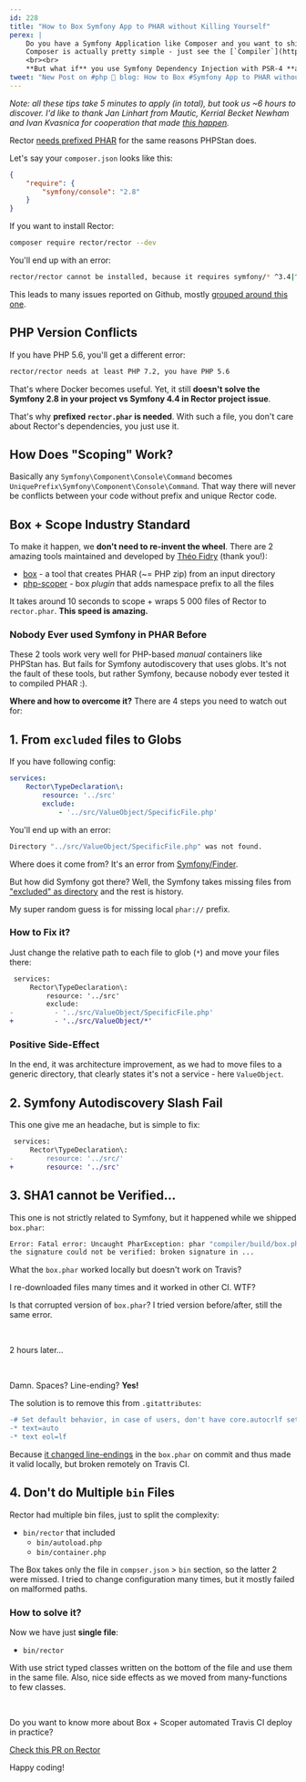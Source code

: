 ```yaml
---
id: 228
title: "How to Box Symfony App to PHAR without Killing Yourself"
perex: |
    Do you have a Symfony Application like Composer and you want to ship it as a PHAR?
    Composer is actually pretty simple - just see the [`Compiler`](https://github.com/composer/composer/blob/master/src/Composer/Compiler.php) class.
    <br><br>
    **But what if** you use Symfony Dependency Injection with PSR-4 **autodiscovery** like [Rector](https://github.com/rectorphp/rector) does? Well, better be ready for **nasty traps**.
tweet: "New Post on #php 🐘 blog: How to Box #Symfony App to PHAR without Killing Yourself"
---
```


*Note: all these tips take 5 minutes to apply (in total), but took us ~6 hours to discover. I'd like to thank Jan Linhart from Mautic, Kerrial Becket Newham and Ivan Kvasnica for cooperation that made [this happen](https://github.com/rectorphp/rector/pull/2373).*

Rector [needs prefixed PHAR](https://github.com/rectorphp/rector/issues/177) for the same reasons PHPStan does.

Let's say your `composer.json` looks like this:

```json
{
    "require": {
        "symfony/console": "2.8"
    }
}
```

If you want to install Rector:

```bash
composer require rector/rector --dev
```

You'll end up with an error:

```bash
rector/rector cannot be installed, because it requires symfony/* ^3.4|^4.4... but you have 2.8
```

This leads to many issues reported on Github, mostly [grouped around this one](https://github.com/rectorphp/rector/issues/177).

## PHP Version Conflicts

If you have PHP 5.6, you'll get a different error:

```bash
rector/rector needs at least PHP 7.2, you have PHP 5.6
```

That's where Docker becomes useful. Yet, it still **doesn't solve the Symfony 2.8 in your project vs Symfony 4.4 in Rector project issue**.

That's why **prefixed `rector.phar` is needed**. With such a file, you don't care about Rector's dependencies, you just use it.

## How Does "Scoping" Work?

Basically any `Symfony\Component\Console\Command` becomes `UniquePrefix\Symfony\Component\Console\Command`. That way there will never be conflicts between your code without prefix and unique Rector code.


## Box + Scope Industry Standard

To make it happen, we **don't need to re-invent the wheel**. There are 2 amazing tools maintained and developed by [Théo Fidry](https://github.com/theofidry/) (thank you!):

- [box](https://github.com/humbug/box) - a tool that creates PHAR (~= PHP zip) from an input directory
- [php-scoper](https://github.com/humbug/php-scoper) - box *plugin* that adds namespace prefix to all the files

It takes around 10 seconds to scope + wraps 5 000 files of Rector to `rector.phar`. **This speed is amazing.**

### Nobody Ever used Symfony in PHAR Before

These 2 tools work very well for PHP-based *manual* containers like PHPStan has. But fails for Symfony autodiscovery that uses globs. It's not the fault of these tools, but rather Symfony, because nobody ever tested it to compiled PHAR :).

**Where and how to overcome it?** There are 4 steps you need to watch out for:

## 1. From `excluded` files to Globs

If you have following config:

```yaml
services:
    Rector\TypeDeclaration\:
        resource: '../src'
        exclude:
            - '../src/ValueObject/SpecificFile.php'
```

You'll end up with an error:

```bash
Directory "../src/ValueObject/SpecificFile.php" was not found.
```

Where does it come from? It's an error from [Symfony/Finder](https://github.com/symfony/symfony/blob/c62bb82e27974ef4e389da523f0de451b6632266/src/Symfony/Component/Finder/Finder.php#L589).

But how did Symfony got there? Well, the Symfony takes missing files from ["excluded" as directory](https://github.com/symfony/symfony/blob/c62bb82e27974ef4e389da523f0de451b6632266/src/Symfony/Component/DependencyInjection/Loader/FileLoader.php#L162) and the rest is history.

My super random guess is for missing local `phar://` prefix.


### How to Fix it?

Just change the relative path to each file to glob (`*`) and move your files there:

```diff
 services:
     Rector\TypeDeclaration\:
         resource: '../src'
         exclude:
-          - '../src/ValueObject/SpecificFile.php'
+          - '../src/ValueObject/*'
```

### Positive Side-Effect

In the end, it was architecture improvement, as we had to move files to a generic directory, that clearly states it's not a service - here `ValueObject`.

## 2. Symfony Autodiscovery Slash Fail

This one give me an headache, but is simple to fix:

```diff
 services:
     Rector\TypeDeclaration\:
-        resource: '../src/'
+        resource: '../src'
```

## 3. SHA1 cannot be Verified...

This one is not strictly related to Symfony, but it happened while we shipped `box.phar`:

```bash
Error: Fatal error: Uncaught PharException: phar "compiler/build/box.phar" SHA1
the signature could not be verified: broken signature in ...
```

What the `box.phar` worked locally but doesn't work on Travis?

I re-downloaded files many times and it worked in other CI. WTF?

Is that corrupted version of `box.phar`? I tried version before/after, still the same error.

<br>

2 hours later...

<br>

Damn. Spaces? Line-ending? **Yes!**

The solution is to remove this from `.gitattributes`:

```diff
-# Set default behavior, in case of users, don't have core.autocrlf set.
-* text=auto
-* text eol=lf
```

Because [it changed line-endings](https://stackoverflow.com/questions/24763948/git-warning-lf-will-be-replaced-by-crlf) in the `box.phar` on commit and thus made it valid locally, but broken remotely on Travis CI.

## 4. Don't do Multiple `bin` Files

Rector had multiple bin files, just to split the complexity:

- `bin/rector` that included
    - `bin/autoload.php`
    - `bin/container.php`


The Box takes only the file in `compser.json` > `bin` section, so the latter 2 were missed. I tried to change configuration many times, but it mostly failed on malformed paths.


### How to solve it?

Now we have just **single file**:

- `bin/rector`

With use strict typed classes written on the bottom of the file and use them in the same file. Also, nice side effects as we moved from many-functions to few classes.

<br>

Do you want to know more about Box + Scoper automated Travis CI deploy in practice?

<a href="https://github.com/rectorphp/rector/pull/2373" class="btn btn-dark mt-3 mb-3">
    <em class="fab fa-github fa-fw"></em>
    Check this PR on Rector
</a>

<br>

Happy coding!
